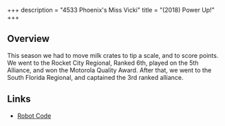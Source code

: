 +++
description = "4533 Phoenix's Miss Vicki"
title = "(2018) Power Up!"
+++

## Overview

This season we had to move milk crates to tip a scale, and to score points. We
went to the Rocket City Regional, Ranked 6th, played on the 5th Alliance, and
won the Motorola Quality Award. After that, we went to the South Florida
Regional, and captained the 3rd ranked alliance.

## Links

- [Robot Code](//github.com/4533-phoenix/PowerUpRobot)
